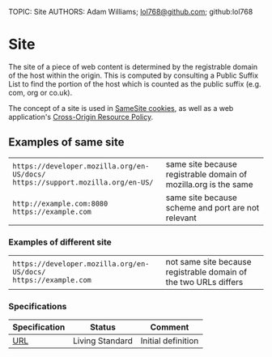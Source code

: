 TOPIC: Site
AUTHORS: Adam Williams; lol768@github.com; github:lol768

# Site

The site of a piece of web content is determined by the registrable domain of the host
within the origin. This is computed by consulting a Public Suffix List to find the
portion of the host which is counted as the public suffix (e.g. com, org or co.uk).

The concept of a site is used in [SameSite cookies](url), as well as a web application's
[Cross-Origin Resource Policy](url).

## Examples of same site

|  |  |
|--|--|
| `https://developer.mozilla.org/en-US/docs/`<br>`https://support.mozilla.org/en-US/` | same site because registrable domain of mozilla.org is the same |
| `http://example.com:8080`<br>`https://example.com` | same site because scheme and port are not relevant |

### Examples of different site

|  |  |
|--|--|
| `https://developer.mozilla.org/en-US/docs/`<br>`https://example.com` | not same site because registrable domain of the two URLs differs |

### Specifications

| Specification | Status | Comment |
|--|--|--|
| [URL](https://url.spec.whatwg.org/#host-same-site) | Living Standard | Initial definition |
